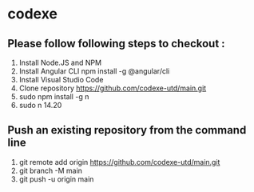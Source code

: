 # codexe

## Please follow following steps to checkout :

1. Install Node.JS and NPM
2. Install Angular CLI
npm install -g @angular/cli
3. Install Visual Studio Code
4. Clone repository 
https://github.com/codexe-utd/main.git
5. sudo npm install -g n  
6. sudo n 14.20  



## Push an existing repository from the command line
1. git remote add origin https://github.com/codexe-utd/main.git
2. git branch -M main
3. git push -u origin main

